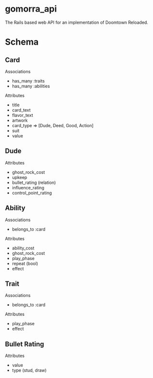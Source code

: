 # gomorra_api
The Rails based web API for an implementation of Doomtown Reloaded.

Schema
======

Card
----

Associations
* has_many :traits
* has_many :abilities

Attributes
* title
* card_text
* flavor_text
* artwork
* card_type => [Dude, Deed, Good, Action]
* suit
* value

Dude
----

Attributes
* ghost_rock_cost
* upkeep
* bullet_rating (relation)
* influence_rating
* control_point_rating


Ability
-------

Associations
* belongs_to :card

Attributes
* ability_cost
* ghost_rock_cost
* play_phase
* repeat (bool)
* effect

Trait
-----

Associations
* belongs_to :card

Attributes
* play_phase
* effect

Bullet Rating
-------------

Attributes
* value
* type (stud, draw)

